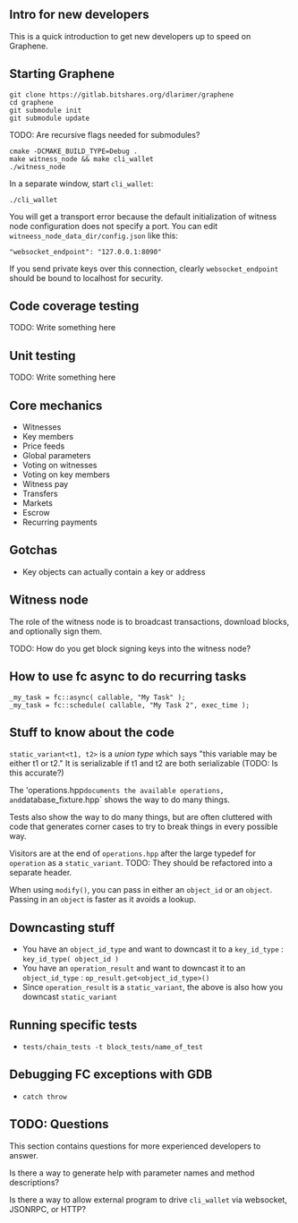 
Intro for new developers
------------------------

This is a quick introduction to get new developers up to speed on Graphene.

Starting Graphene
-----------------

    git clone https://gitlab.bitshares.org/dlarimer/graphene
    cd graphene
    git submodule init
    git submodule update

TODO:  Are recursive flags needed for submodules?

    cmake -DCMAKE_BUILD_TYPE=Debug .
    make witness_node && make cli_wallet
    ./witness_node

In a separate window, start `cli_wallet`:

    ./cli_wallet

You will get a transport error because the default initialization of witness node configuration does not specify a port.
You can edit `witneess_node_data_dir/config.json` like this:

    "websocket_endpoint": "127.0.0.1:8090"

If you send private keys over this connection, clearly `websocket_endpoint` should be bound to localhost for security.

Code coverage testing
---------------------

TODO:  Write something here

Unit testing
------------

TODO:  Write something here

Core mechanics
--------------

- Witnesses
- Key members
- Price feeds
- Global parameters
- Voting on witnesses
- Voting on key members
- Witness pay
- Transfers
- Markets
- Escrow
- Recurring payments

Gotchas
-------

- Key objects can actually contain a key or address

Witness node
------------

The role of the witness node is to broadcast transactions, download blocks, and optionally sign them.

TODO:  How do you get block signing keys into the witness node?

How to use fc async to do recurring tasks
-----------------------------------------

    _my_task = fc::async( callable, "My Task" );
    _my_task = fc::schedule( callable, "My Task 2", exec_time );

Stuff to know about the code
----------------------------

`static_variant<t1, t2>` is a *union type* which says "this variable may be either t1 or t2."  It is serializable if t1 and t2 are both serializable (TODO:  Is this accurate?)

The 'operations.hpp` documents the available operations, and `database_fixture.hpp` shows the way to do many things.

Tests also show the way to do many things, but are often cluttered with code that generates corner cases to try to break things in every possible way.

Visitors are at the end of `operations.hpp` after the large typedef for `operation` as a `static_variant`.  TODO:  They should be refactored into a separate header.

When using `modify()`, you can pass in either an `object_id` or an `object`.  Passing in an `object` is faster as it avoids a lookup.

Downcasting stuff
-----------------

- You have an `object_id_type` and want to downcast it to a `key_id_type` : `key_id_type( object_id )`
- You have an `operation_result` and want to downcast it to an `object_id_type` : `op_result.get<object_id_type>()`
- Since `operation_result` is a `static_variant`, the above is also how you downcast `static_variant`

Running specific tests
----------------------

- `tests/chain_tests -t block_tests/name_of_test`

Debugging FC exceptions with GDB
--------------------------------

- `catch throw`

TODO: Questions
---------------

This section contains questions for more experienced developers to answer.

Is there a way to generate help with parameter names and method descriptions?

Is there a way to allow external program to drive `cli_wallet` via websocket, JSONRPC, or HTTP?
